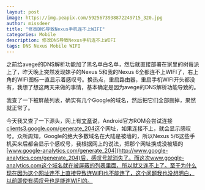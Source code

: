 ```yaml
---
layout: post
image: https://img.peapix.com/5925673938872249715_320.jpg
author: missdeer
title: "修改DNS导致Nexus手机连不上WIFI"
categories: Mobile
description: 修改DNS导致Nexus手机连不上WIFI
tags: DNS Nexus Mobile WIFI
---
```

之前给avege的DNS解析功能加了黑名单白名单，然后就直接部署在家里的树莓派上了，昨天晚上突然发现妹子的Nexus 5和我的Nexus 6全都连不上WIFI了，右上角的WIFI图标一直显示着感叹号。换热点，重启路由器，重启手机WIFI开头都没有，我想了想这两天来做的事情，基本确定是因为avege的DNS解析功能导致的。

我查了一下被屏蔽列表，确实有几个Google的域名，然后把它们全部删掉，果然就正常了。

今天我又查了一下源头，网上有[文章](https://www.noisyfox.cn/45.html)说，Android官方ROM会尝试连接[clients3.google.com/generate_204](http://clients3.google.com/generate_204)这个网址，如果连接不上，就会显示感叹号。众所周知，Google的绝大多数域名在大陆是被墙的，所以Nexus 5/6这些手机买来后都会显示个感叹号，我根据网上的说法，把那个网址换成没被墙的[www.google-analytics.com/generate_204](http://www.google-analytics.com/generate_204)后，感叹号就消失了。而这次www.google-analytics.com这个域名就在被屏蔽的列表里面，所以就又连不上了。至于为什么现在因为这个网址连不上直接导致连WIFI也不能连了，这个问题我也没想明白，以前即使有感叹号也是能连WIFI的。
